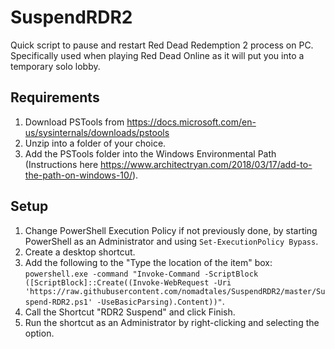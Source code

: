 # SuspendRDR2
Quick script to pause and restart Red Dead Redemption 2 process on PC. Specifically used when playing Red Dead Online as it will put you into a temporary solo lobby.

## Requirements
1. Download PSTools from https://docs.microsoft.com/en-us/sysinternals/downloads/pstools
2. Unzip into a folder of your choice.
3. Add the PSTools folder into the Windows Environmental Path (Instructions here https://www.architectryan.com/2018/03/17/add-to-the-path-on-windows-10/).

## Setup
1. Change PowerShell Execution Policy if not previously done, by starting PowerShell as an Administrator and using `Set-ExecutionPolicy Bypass`.
2. Create a desktop shortcut.
3. Add the following to the "Type the location of the item" box: `powershell.exe -command "Invoke-Command -ScriptBlock ([ScriptBlock]::Create((Invoke-WebRequest -Uri 'https://raw.githubusercontent.com/nomadtales/SuspendRDR2/master/Suspend-RDR2.ps1' -UseBasicParsing).Content))"`.
4. Call the Shortcut "RDR2 Suspend" and click Finish.
5. Run the shortcut as an Administrator by right-clicking and selecting the option.